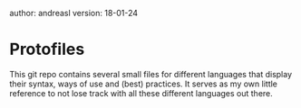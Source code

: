 author: andreasl
version: 18-01-24

# Protofiles


This git repo contains several small files for different languages
that display their syntax, ways of use and (best) practices.
It serves as my own little reference to not lose track with all these different languages out there.
